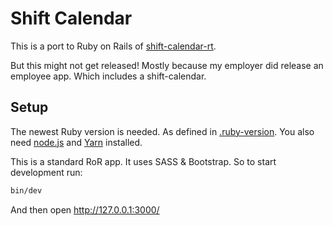 # Shift Calendar

This is a port to Ruby on Rails of [shift-calendar-rt](https://github.com/Terreii/shift-calendar-rt).

But this might not get released! Mostly because my employer did release an employee app. Which
includes a shift-calendar.

## Setup

The newest Ruby version is needed. As defined in [.ruby-version](./.ruby-version).
You also need [node.js](https://nodejs.org/en) and [Yarn](https://classic.yarnpkg.com/en/docs/install) installed.

This is a standard RoR app. It uses SASS & Bootstrap. So to start development run:

```sh
bin/dev
```

And then open http://127.0.0.1:3000/
